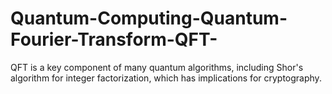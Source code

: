 # Quantum-Computing-Quantum-Fourier-Transform-QFT-
QFT is a key component of many quantum algorithms, including Shor's algorithm for integer factorization, which has implications for cryptography.

